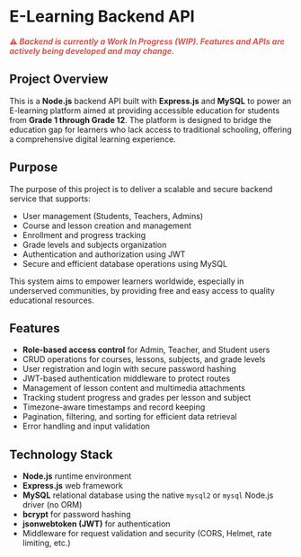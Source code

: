 <!DOCTYPE html>
<html lang="en">
<head>
  <meta charset="UTF-8" />
  <meta name="viewport" content="width=device-width, initial-scale=1" />
  <title>E-Learning Backend API - README</title>
</head>
<body>
  <h1>E-Learning Backend API</h1>

  <p style="color: #d9534f; font-weight: bold;">
    ⚠️ <em>Backend is currently a Work In Progress (WIP). Features and APIs are actively being developed and may change.</em>
  </p>

  <h2>Project Overview</h2>
  <p>
    This is a <strong>Node.js</strong> backend API built with <strong>Express.js</strong> and <strong>MySQL</strong> to power an E-learning platform aimed at providing accessible education for students from <strong>Grade 1 through Grade 12</strong>. The platform is designed to bridge the education gap for learners who lack access to traditional schooling, offering a comprehensive digital learning experience.
  </p>

  <h2>Purpose</h2>
  <p>
    The purpose of this project is to deliver a scalable and secure backend service that supports:
  </p>
  <ul>
    <li>User management (Students, Teachers, Admins)</li>
    <li>Course and lesson creation and management</li>
    <li>Enrollment and progress tracking</li>
    <li>Grade levels and subjects organization</li>
    <li>Authentication and authorization using JWT</li>
    <li>Secure and efficient database operations using MySQL</li>
  </ul>
  <p>
    This system aims to empower learners worldwide, especially in underserved communities, by providing free and easy access to quality educational resources.
  </p>

  <h2>Features</h2>
  <ul>
    <li><strong>Role-based access control</strong> for Admin, Teacher, and Student users</li>
    <li>CRUD operations for courses, lessons, subjects, and grade levels</li>
    <li>User registration and login with secure password hashing</li>
    <li>JWT-based authentication middleware to protect routes</li>
    <li>Management of lesson content and multimedia attachments</li>
    <li>Tracking student progress and grades per lesson and subject</li>
    <li>Timezone-aware timestamps and record keeping</li>
    <li>Pagination, filtering, and sorting for efficient data retrieval</li>
    <li>Error handling and input validation</li>
  </ul>

  <h2>Technology Stack</h2>
  <ul>
    <li><strong>Node.js</strong> runtime environment</li>
    <li><strong>Express.js</strong> web framework</li>
    <li><strong>MySQL</strong> relational database using the native <code>mysql2</code> or <code>mysql</code> Node.js driver (no ORM)</li>
    <li><strong>bcrypt</strong> for password hashing</li>
    <li><strong>jsonwebtoken (JWT)</strong> for authentication</li>
    <li>Middleware for request validation and security (CORS, Helmet, rate limiting, etc.)</li>
  </ul>
</body>
</html>
